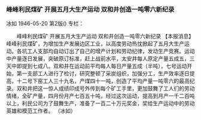 ### 峰峰利民煤矿  开展五月大生产运动  双和井创造一吨零六新纪录
冰如
1946-05-20
第2版()
专栏：

　　峰峰利民煤矿
    开展五月大生产运动
    双和井创造一吨零六新纪录
    【本报消息】峰峰利民煤矿，为增加生产发展边区工业，以高度劳动热忱掀起了五月大生产运动。各坑工人支部均自动订出了自己的增产计划和劳动纪律，发动生产竞赛。运动中产量逐日发展，突破原订标准，赶上战前水平，太安井每人原定产量五成五，三天中即提到七成八。双和井在运动前平均每人每日产量五成（半吨），七号运动开始，第一支部工人进行了检讨，研究整顿了采炭组织，加强分工，生产效率逐日提高，十二号下窑工人三十九名，产煤四十一吨，创造了平均产量一吨零六的最高纪录。双和井把这一惊人成绩印成号外传到每个矿工手里，更加鼓舞了工人们的劳动情绪，全矿产量，四月份月产七百五十吨，经过这次运动，提高到月产一千二百吨以上，利民公司为了鼓舞生产，准备了一百二十万元奖金，奖给生产运动中的劳动英雄和模范工作者。
                                                      （冰如）
